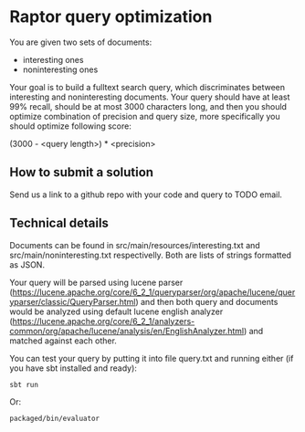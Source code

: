 # Raptor query optimization

You are given two sets of documents:
* interesting ones
* noninteresting ones

Your goal is to build a fulltext search query, which discriminates between interesting and noninteresting documents. Your query should have at least 99% recall, should be at most 3000 characters long, and then you should optimize combination of precision and query size, more specifically you should optimize following score:

(3000 - \<query length\>) * \<precision\>

## How to submit a solution

Send us a link to a github repo with your code and query to TODO email.

## Technical details

Documents can be found in src/main/resources/interesting.txt and src/main/noninteresting.txt respectivelly. Both are lists of strings formatted as JSON.

Your query will be parsed using lucene parser (https://lucene.apache.org/core/6_2_1/queryparser/org/apache/lucene/queryparser/classic/QueryParser.html) and then both query and documents would be analyzed
using default lucene english analyzer
(https://lucene.apache.org/core/6_2_1/analyzers-common/org/apache/lucene/analysis/en/EnglishAnalyzer.html)
and matched against each other.

You can test your query by putting it into file query.txt and running either (if you have sbt
installed and ready):

`sbt run`

Or:

`packaged/bin/evaluator`
